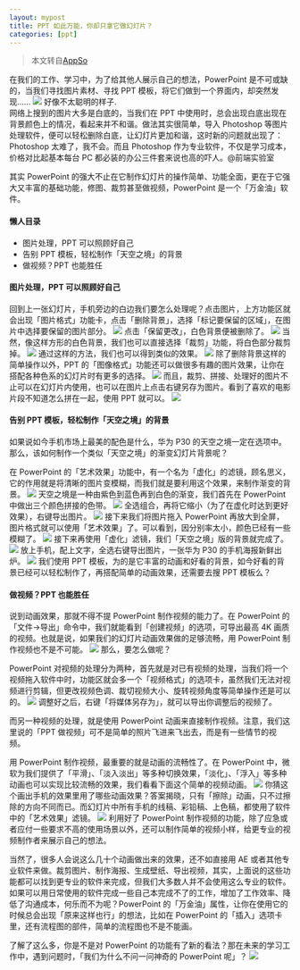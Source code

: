 ```yaml
---
layout: mypost
title: PPT 如此万能，你却只拿它做幻灯片？
categories: [ppt]
---
```


>本文转自[AppSo](https://blog.web-lab.ml/go/https://www.ifanr.com/app/1238754 "Appso")    

在我们的工作、学习中，为了给其他人展示自己的想法，PowerPoint 是不可或缺的，当我们寻找图片素材、寻找 PPT 模板，将它们做到一个界面内，却突然发现……
![](https://s3.ifanr.com/wp-content/uploads/2019/07/1-53.jpg!720)
好像不太聪明的样子.     
网络上搜到的图片大多是白底的，当我们在 PPT 中使用时，总会出现白底出现在背景颜色上的情况，看起来并不和谐。做法其实很简单，导入 Photoshop 等图片处理软件，便可以轻松删除白底，让幻灯片更加和谐，这时新的问题就出现了：Photoshop 太难了，我不会。而且 Photoshop 作为专业软件，不仅是学习成本，价格对比起基本每台 PC 都必装的办公三件套来说也高的吓人。@前端实验室     

其实 PowerPoint 的强大不止在它制作幻灯片的操作简单、功能全面，更在于它强大又丰富的基础功能，修图、裁剪甚至做视频，PowerPoint 是一个「万金油」软件。
#### 懒人目录
- 图片处理，PPT 可以照顾好自己
- 告别 PPT 模板，轻松制作「天空之境」的背景
- 做视频？PPT 也能胜任

#### 图片处理，PPT 可以照顾好自己
回到上一张幻灯片，手机旁边的白边我们要怎么处理呢？点击图片，上方功能区就会出现「图片格式」功能卡，点击「删除背景」，选择「标记要保留的区域」，在图片中选择要保留的图片部分。
![](https://s3.ifanr.com/wp-content/uploads/2019/07/2-45.jpg!720)
点击「保留更改」，白色背景便被删除了。
![](https://s3.ifanr.com/wp-content/uploads/2019/07/3-37.jpg!720)
当然，像这样方形的白色背景，我们也可以直接选择「裁剪」功能，将白色部分裁剪掉。
![](https://s3.ifanr.com/wp-content/uploads/2019/07/4-35.jpg!720)
通过这样的方法，我们也可以得到类似的效果。
![](https://s3.ifanr.com/wp-content/uploads/2019/07/5-29.jpg!720)
除了删除背景这样的简单操作以外，PPT 的「图像格式」功能还可以做很多有趣的图片效果，让你在搭配各种色系的幻灯片时有更多的选择。
![](https://s3.ifanr.com/wp-content/uploads/2019/07/6-2.gif)
而且，裁剪、拼接、处理好的图片不止可以在幻灯片内使用，也可以在图片上点击右键另存为图片。看到了喜欢的电影片段不知道怎么拼在一起，使用 PPT 就可以。
![](https://s3.ifanr.com/wp-content/uploads/2019/07/7-24.jpg!720)
#### 告别 PPT 模板，轻松制作「天空之境」的背景
如果说如今手机市场上最美的配色是什么，华为 P30 的天空之境一定在选项中。那么，该如何制作一个类似「天空之境」的渐变幻灯片背景呢？      

在 PowerPoint 的「艺术效果」功能中，有一个名为「虚化」的滤镜，顾名思义，它的作用就是将清晰的图片变模糊，而我们就是要利用这个效果，来制作渐变的背景。
![](https://s3.ifanr.com/wp-content/uploads/2019/07/8-27.jpg!720)
天空之境是一种由紫色到蓝色再到白色的渐变，我们首先在 PowerPoint 中做出三个颜色拼接的色带。
![](https://s3.ifanr.com/wp-content/uploads/2019/07/9-28.jpg!720)
全选组合，再将它缩小（为了在虚化时达到更好效果），右键导出图片。
![](https://s3.ifanr.com/wp-content/uploads/2019/07/10-21.jpg!720)
接下来我们将图片拖入 PowerPoint 再放大到全屏，图片格式就可以使用「艺术效果」了。可以看到，因分别率太小，颜色已经有一些模糊了。
![](https://s3.ifanr.com/wp-content/uploads/2019/07/11-23.jpg!720)
接下来再使用「虚化」滤镜，我们「天空之境」版的背景就完成了。
![](https://s3.ifanr.com/wp-content/uploads/2019/07/12-17.jpg!720)
放上手机，配上文字，全选右键导出图片，一张华为 P30 的手机海报新鲜出炉。
![](https://s3.ifanr.com/wp-content/uploads/2019/07/13-4.png!720)
我们使用 PPT 模板，为的是它丰富的动画和好看的背景，如今好看的背景已经可以轻松制作了，再搭配简单的动画效果，还需要去搜 PPT 模板么？
#### 做视频？PPT 也能胜任
说到动画效果，那就不得不提 PowerPoint 制作视频的能力了。在 PowerPoint 的「文件→导出」命令中，我们就能看到「创建视频」的选项，可导出最高 4K 画质的视频。也就是说，如果我们的幻灯片动画效果做的足够流畅，用 PowerPoint 制作视频也不是不可能。
![](https://s3.ifanr.com/wp-content/uploads/2019/07/14-11.jpg!720)
那么，要怎么做呢？

PowerPoint 对视频的处理分为两种，首先就是对已有视频的处理，当我们将一个视频拖入软件中时，功能区就会多一个「视频格式」的选项卡，虽然我们无法对视频进行剪辑，但更改视频色调、裁切视频大小、旋转视频角度等简单操作还是可以的。
![](https://s3.ifanr.com/wp-content/uploads/2019/07/15-12.jpg!720)
调整好之后，右键「将媒体另存为」，就可以导出你调整后的视频了。

而另一种视频的处理，就是使用 PowerPoint 动画来直接制作视频。注意，我们这里说的「PPT 做视频」可不是简单的照片飞进来飞出去，而是有一些情节的视频。

用 PowerPoint 制作视频，最重要的就是动画的流畅性了。在 PowerPoint 中，微软为我们提供了「平滑」、「淡入淡出」等多种切换效果，「淡化」、「浮入」等多种动画也可以实现比较流畅的效果，我们看看下面这个简单的视频动画。
![](https://s3.ifanr.com/wp-content/uploads/2019/07/17-1.gif)
你猜这个画出手机的效果里用了哪些动画效果？答案揭晓，只有「擦除」动画，只不过擦除的方向不同而已。而幻灯片中所有手机的线稿、彩铅稿、上色稿，都使用了软件中的「艺术效果」滤镜。
![](https://s3.ifanr.com/wp-content/uploads/2019/07/18-8.jpg!720)
利用好了 PowerPoint 制作视频的功能，除了应急或者应付一些要求不高的使用场景以外，还可以制作简单的视频小样，给更专业的视频制作者来展示自己的想法。

当然了，很多人会说这么几十个动画做出来的效果，还不如直接用 AE 或者其他专业软件来做。裁剪图片、制作海报、生成壁纸、导出视频，其实，上面说的这些功能都可以找到更专业的软件来完成，但我们大多数人并不会使用这么专业的软件。如果可以用日常使用的软件完成一些自己本完成不了的工作，增加了工作效率、降低了沟通成本，何乐而不为呢？PowerPoint 的「万金油」属性，让你在使用它的时候总会出现「原来这样也行」的想法，比如在 PowerPoint 的「插入」选项卡里，还有流程图的部件，简单的流程图也不是不能画。

了解了这么多，你是不是对 PowerPoint 的功能有了新的看法？那在未来的学习工作中，遇到问题时，「我们为什么不问一问神奇的 PowerPoint 呢」？
![](https://s3.ifanr.com/wp-content/uploads/2019/07/19-7.jpg!720)
